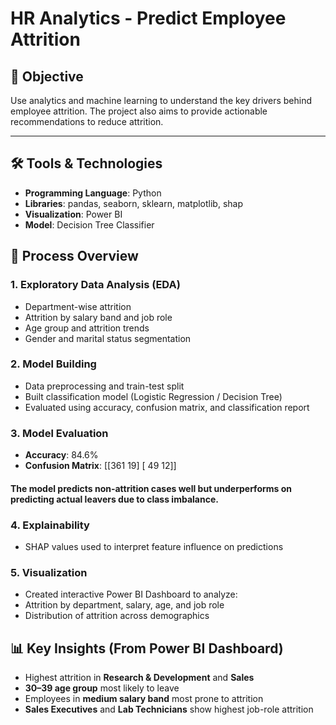 # HR Analytics - Predict Employee Attrition

## 📌 Objective
Use analytics and machine learning to understand the key drivers behind employee attrition. The project also aims to provide actionable recommendations to reduce attrition.

---

## 🛠️ Tools & Technologies
- **Programming Language**: Python
- **Libraries**: pandas, seaborn, sklearn, matplotlib, shap
- **Visualization**: Power BI
- **Model**:  Decision Tree Classifier


## 🧪 Process Overview

### 1. Exploratory Data Analysis (EDA)
- Department-wise attrition
- Attrition by salary band and job role
- Age group and attrition trends
- Gender and marital status segmentation

### 2. Model Building
- Data preprocessing and train-test split
- Built classification model (Logistic Regression / Decision Tree)
- Evaluated using accuracy, confusion matrix, and classification report

### 3. Model Evaluation
- **Accuracy**: 84.6%
- **Confusion Matrix**:
[[361 19]
[ 49 12]]
 #### The model predicts non-attrition cases well but underperforms on predicting actual leavers due to class imbalance.

### 4. Explainability
- SHAP values used to interpret feature influence on predictions

### 5. Visualization
- Created interactive Power BI Dashboard to analyze:
- Attrition by department, salary, age, and job role
- Distribution of attrition across demographics


## 📊 Key Insights (From Power BI Dashboard)
- Highest attrition in **Research & Development** and **Sales**
- **30–39 age group** most likely to leave
- Employees in **medium salary band** most prone to attrition
- **Sales Executives** and **Lab Technicians** show highest job-role attrition
